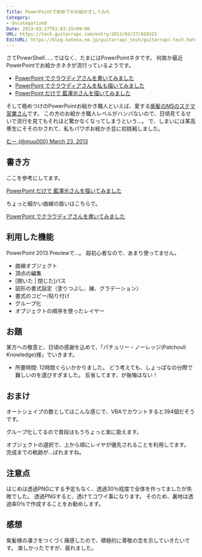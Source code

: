 ```yaml
---
Title: PowerPointで初めてのお絵かきしてみた
Category:
- Uncategorized
Date: 2013-03-27T01:03:15+09:00
URL: https://tech.guitarrapc.com/entry/2013/03/27/010315
EditURL: https://blog.hatena.ne.jp/guitarrapc_tech/guitarrapc-tech.hatenablog.com/atom/entry/6802418398340423944
---
```



さてPowerShell……ではなく、たまにはPowerPointネタです。 何故か最近PowerPointでお絵かきネタが流行っているようです。

* [PowerPoint でクラウディアさんを書いてみました](http://engineermemo.wordpress.com/2013/03/20/powerpoint-でクラウディアさんを書いてみました/)
* [PowerPoint でクラウディアさんを私も描いてみました](http://blogs.msdn.com/b/shintak/archive/2013/03/22/10404416.aspx)
* [PowerPoint だけで 藍澤光さんを描いてみました](http://blogs.msdn.com/b/shintak/archive/2013/03/26/10405312.aspx?utm_medium=twitter&amp;utm_source=twitterfeed)

そして極めつけのPowerPointお絵かき職人といえば、愛する[紫髪のMSのステマ営業さん](https://twitter.com/Grabacr07)です。 この方のお絵かき職人レベルがハンパないので、日頃見てるせいで流行を見てもそれほど驚かなくなってしまうという…。 で、しまいには某高専生にそそのかされて、私もパワポお絵かき芸に初挑戦しました。

[むー (@muu000) March 23, 2013](https://twitter.com/muu000/status/315454004815609857)

## 書き方

ここを参考にしてます。

[PowerPoint だけで 藍澤光さんを描いてみました](http://blogs.msdn.com/b/shintak/archive/2013/03/26/10405312.aspx?utm_medium=twitter&amp;utm_source=twitterfeed)

ちょっと細かい曲線の扱いはこちらで。

[PowerPoint でクラウディアさんを書いてみました](http://engineermemo.wordpress.com/2013/03/20/powerpoint-でクラウディアさんを書いてみました/)

## 利用した機能

PowerPoint 2013 Previewで…。 超初心者なので、あまり使ってません。

- 曲線オブジェクト
- 頂点の編集
- [開いた | 閉じた]パス
- 図形の書式設定（塗りつぶし、線、グラデーション）
- 書式のコピー/貼り付け
- グループ化
- オブジェクトの順序を使ったレイヤー

## お題

某方への敬意と、日頃の感謝を込めて、「パチュリー・ノーレッジ(Patchouli Knowledge)様」でいきます。

* 所要時間: 12時間ぐらいかかりました。 どう考えても、しょっぱなの分際で難しいのを選びすぎました。 反省してます、が後悔はない！

## おまけ

オートシェイプの数としてはこんな感じで、VBAでカウントすると394個だそうです。

グループ化してるので普段はもうちょっと楽に扱えます。

オブジェクトの選択で、上から順にレイヤが優先されることを利用してます。
完成までの軌跡が…ばれますね。

## 注意点

はじめは透過PNGにする予定もなく、透過30％程度で全体を作ってましたが失敗でした。 透過PNGすると、透けてコワイ事になります。 そのため、裏地は透過率0％で作成することをお勧めします。

## 感想

紫髪様の凄さをつくづく痛感したので、積極的に尊敬の念を示していきたいです。
楽しかったですが、疲れました。

